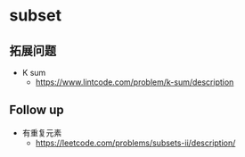 

# subset

## 拓展问题
- K sum
  - https://www.lintcode.com/problem/k-sum/description
  
## Follow up
- 有重复元素
  - https://leetcode.com/problems/subsets-ii/description/
